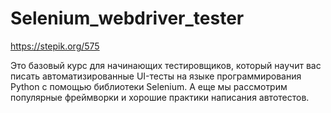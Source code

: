 # Selenium_webdriver_tester
https://stepik.org/575

Это базовый курс для начинающих тестировщиков, который научит вас писать автоматизированные UI-тесты на языке программирования 
Python с помощью библиотеки Selenium. 
А еще мы рассмотрим популярные фреймворки и хорошие практики написания автотестов.
